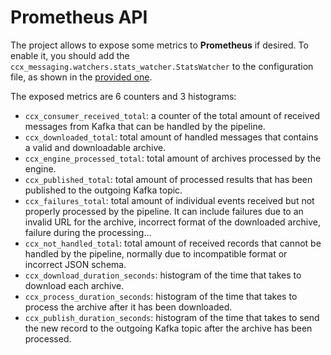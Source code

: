 # Prometheus API

The project allows to expose some metrics to **Prometheus** if desired. To
enable it, you should add the
`ccx_messaging.watchers.stats_watcher.StatsWatcher` to the configuration
file, as shown in the [provided
one](https://gitlab.cee.redhat.com/ccx/ccx-sha-extractor/-/blob/master/config.yaml).

The exposed metrics are 6 counters and 3 histograms:

- `ccx_consumer_received_total`: a counter of the total amount of received
  messages from Kafka that can be handled by the pipeline.
- `ccx_downloaded_total`: total amount of handled messages that contains a valid
  and downloadable archive.
- `ccx_engine_processed_total`: total amount of archives processed by the engine.
- `ccx_published_total`: total amount of processed results that has been
  published to the outgoing Kafka topic.
- `ccx_failures_total`: total amount of individual events received but not
  properly processed by the pipeline. It can include failures due to an invalid
  URL for the archive, incorrect format of the downloaded archive, failure
  during the processing...
- `ccx_not_handled_total`: total amount of received records that cannot be
  handled by the pipeline, normally due to incompatible format or incorrect JSON
  schema.
- `ccx_download_duration_seconds`: histogram of the time that takes to download
  each archive.
- `ccx_process_duration_seconds`: histogram of the time that takes to process
  the archive after it has been downloaded.
- `ccx_publish_duration_seconds`: histogram of the time that takes to send the
  new record to the outgoing Kafka topic after the archive has been processed.

